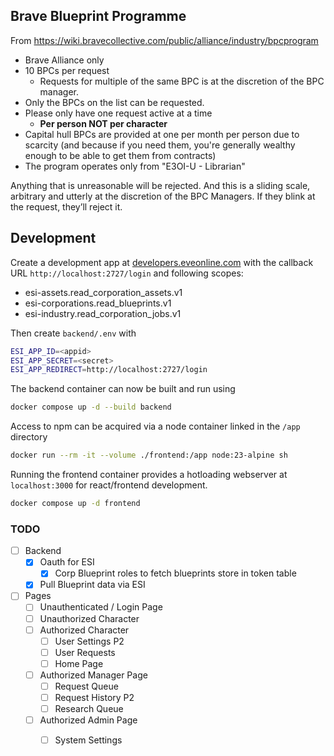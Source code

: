## Brave Blueprint Programme

From https://wiki.bravecollective.com/public/alliance/industry/bpcprogram

- Brave Alliance only
- 10 BPCs per request
  - Requests for multiple of the same BPC is at the discretion of the BPC manager.
- Only the BPCs on the list can be requested.
- Please only have one request active at a time
  - **Per person NOT per character**
- Capital hull BPCs are provided at one per month per person due to scarcity (and because if you need them, you're generally wealthy enough to be able to get them from contracts)
- The program operates only from "E3OI-U - Librarian"

Anything that is unreasonable will be rejected. And this is a sliding scale, arbitrary and utterly at the discretion of the BPC Managers. If they blink at the request, they’ll reject it.

## Development

Create a development app at [developers.eveonline.com](https://developers.eveonline.com) with the callback URL `http://localhost:2727/login` and following scopes:
- esi-assets.read_corporation_assets.v1
- esi-corporations.read_blueprints.v1
- esi-industry.read_corporation_jobs.v1

Then create `backend/.env` with 
``` sh
ESI_APP_ID=<appid>
ESI_APP_SECRET=<secret>
ESI_APP_REDIRECT=http://localhost:2727/login
```

The backend container can now be built and run using
``` sh
docker compose up -d --build backend
```

Access to npm can be acquired via a node container linked in the `/app` directory
``` sh
docker run --rm -it --volume ./frontend:/app node:23-alpine sh
```

Running the frontend container provides a hotloading webserver at `localhost:3000` for react/frontend development.
``` sh
docker compose up -d frontend
```

### TODO
- [ ] Backend
  - [x] Oauth for ESI
    - [x] Corp Blueprint roles to fetch blueprints store in token table
  - [x] Pull Blueprint data via ESI
- [ ] Pages
  - [ ] Unauthenticated / Login Page
  - [ ] Unauthorized Character
  - [ ] Authorized Character
    - [ ] User Settings P2
    - [ ] User Requests
    - [ ] Home Page
  - [ ] Authorized Manager Page
    - [ ] Request Queue
    - [ ] Request History P2
    - [ ] Research Queue
  - [ ] Authorized Admin Page
    - [ ] System Settings

